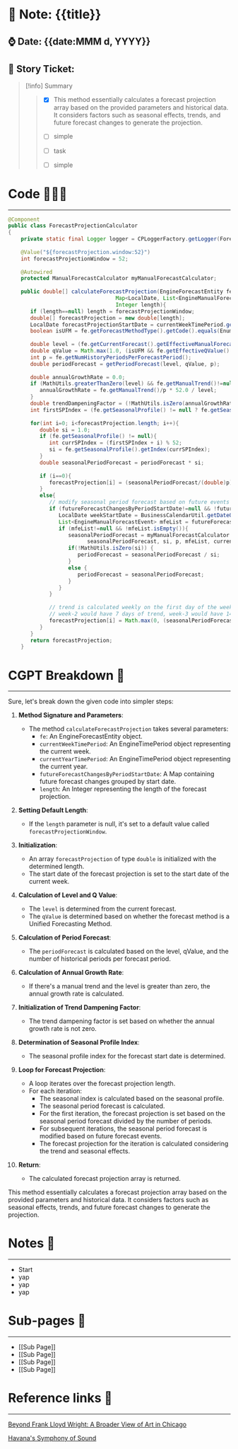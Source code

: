 # 🌱 Note: {{title}} 
##  ⌚️ Date: {{date:MMM d, YYYY}}
##  🎫 Story Ticket: 

> [!info] Summary
> > 
> > - [x] This method essentially calculates a forecast projection array based on the provided parameters and historical data. It considers factors such as seasonal effects, trends, and future forecast changes to generate the projection.
> > - [ ] simple
> > - [ ] task
> > - [ ] simple
> > 
> >
> > 


# Code 👩🏾‍💻
---
```java
@Component  
public class ForecastProjectionCalculator  
{  
    private static final Logger logger = CPLoggerFactory.getLogger(ForecastProjectionCalculator.class);  
  
    @Value("${forecastProjection.window:52}")  
    int forecastProjectionWindow = 52;  
      
    @Autowired  
    protected ManualForecastCalculator myManualForecastCalculator;  
  
    public double[] calculateForecastProjection(EngineForecastEntity fe, EngineTimePeriod currentWeekTimePeriod, EngineTimePeriod currentYearTimePeriod,  
                                  Map<LocalDate, List<EngineManualForecastEvent>> futureForecastChangesByPeriodStartDate,  
                                  Integer length){  
       if (length==null) length = forecastProjectionWindow;  
       double[] forecastProjection = new double[length];  
       LocalDate forecastProjectionStartDate = currentWeekTimePeriod.getStartDate();  
       boolean isUFM = fe.getForecastMethodType().getCode().equals(EnumeratedEntities.FORECAST_METHOD_TYPE_UNIFIED_FORECASTING_ID);  
  
       double level = (fe.getCurrentForecast().getEffectiveManualForecast()!=null ? fe.getCurrentForecast().getEffectiveManualForecast() : 0.0);  
       double qValue = Math.max(1.0, (isUFM && fe.getEffectiveQValue()!=null ? fe.getEffectiveQValue() : 1.0));        
       int p = fe.getNumHistoryPeriodsPerForecastPeriod();  
       double periodForecast = getPeriodForecast(level, qValue, p);  
         
       double annualGrowthRate = 0.0;  
       if (MathUtils.greaterThanZero(level) && fe.getManualTrend()!=null){  
          annualGrowthRate = fe.getManualTrend()/p * 52.0 / level;  
       }  
       double trendDampeningFactor = (!MathUtils.isZero(annualGrowthRate) ? ForecastConfigUtils.getTrendDampeningFactor() : 1.0);  
       int firstSPIndex = (fe.getSeasonalProfile() != null ? fe.getSeasonalProfile().getSeasonalityIndex(forecastProjectionStartDate, currentYearTimePeriod) : -1);  
         
       for(int i=0; i<forecastProjection.length; i++){  
          double si = 1.0;  
          if (fe.getSeasonalProfile() != null){  
             int currSPIndex = (firstSPIndex + i) % 52;  
             si = fe.getSeasonalProfile().getIndex(currSPIndex);  
          }       
          double seasonalPeriodForecast = periodForecast * si;  
            
          if (i==0){  
             forecastProjection[i] = (seasonalPeriodForecast/(double)p);  
          }  
          else{  
             // modify seasonal period forecast based on future events in future forecast periods  
             if (futureForecastChangesByPeriodStartDate!=null && !futureForecastChangesByPeriodStartDate.isEmpty()){      
                LocalDate weekStartDate = BusinessCalendarUtil.getDateOffset(forecastProjectionStartDate, 7*i);  
                List<EngineManualForecastEvent> mfeList = futureForecastChangesByPeriodStartDate.get(weekStartDate);  
                if (mfeList!=null && !mfeList.isEmpty()){          
                   seasonalPeriodForecast = myManualForecastCalculator.modifySeasonalPeriodForecast(fe,  
                         seasonalPeriodForecast, si, p, mfeList, currentWeekTimePeriod);  
                   if(!MathUtils.isZero(si)) {  
                      periodForecast = seasonalPeriodForecast / si;  
                   }  
                   else {  
                      periodForecast = seasonalPeriodForecast;  
                   }  
                }                      
             }  
               
             // trend is calculated weekly on the first day of the week, therefore the week-1 woudln't have any trend,   
             // week-2 would have 7 days of trend, week-3 would have 14 days of trend, and so on  
             forecastProjection[i] = Math.max(0, (seasonalPeriodForecast/(double)p) * ( 1.0 + annualGrowthRate * Math.pow(i/52.0, trendDampeningFactor)));  
          }  
       }    
       return forecastProjection;  
    }
```



# CGPT Breakdown 🤖
---

Sure, let's break down the given code into simpler steps:

1. **Method Signature and Parameters**:
   - The method `calculateForecastProjection` takes several parameters:
     - `fe`: An EngineForecastEntity object.
     - `currentWeekTimePeriod`: An EngineTimePeriod object representing the current week.
     - `currentYearTimePeriod`: An EngineTimePeriod object representing the current year.
     - `futureForecastChangesByPeriodStartDate`: A Map containing future forecast changes grouped by start date.
     - `length`: An Integer representing the length of the forecast projection.

2. **Setting Default Length**:
   - If the `length` parameter is null, it's set to a default value called `forecastProjectionWindow`.

3. **Initialization**:
   - An array `forecastProjection` of type `double` is initialized with the determined length.
   - The start date of the forecast projection is set to the start date of the current week.

4. **Calculation of Level and Q Value**:
   - The `level` is determined from the current forecast.
   - The `qValue` is determined based on whether the forecast method is a Unified Forecasting Method.

5. **Calculation of Period Forecast**:
   - The `periodForecast` is calculated based on the level, qValue, and the number of historical periods per forecast period.

6. **Calculation of Annual Growth Rate**:
   - If there's a manual trend and the level is greater than zero, the annual growth rate is calculated.

7. **Initialization of Trend Dampening Factor**:
   - The trend dampening factor is set based on whether the annual growth rate is not zero.

8. **Determination of Seasonal Profile Index**:
   - The seasonal profile index for the forecast start date is determined.

9. **Loop for Forecast Projection**:
   - A loop iterates over the forecast projection length.
   - For each iteration:
     - The seasonal index is calculated based on the seasonal profile.
     - The seasonal period forecast is calculated.
     - For the first iteration, the forecast projection is set based on the seasonal period forecast divided by the number of periods.
     - For subsequent iterations, the seasonal period forecast is modified based on future forecast events.
     - The forecast projection for the iteration is calculated considering the trend and seasonal effects.

10. **Return**:
    - The calculated forecast projection array is returned.

This method essentially calculates a forecast projection array based on the provided parameters and historical data. It considers factors such as seasonal effects, trends, and future forecast changes to generate the projection.

  

# Notes 📝

---

* Start
* yap
* yap
* yap


# Sub-pages 📑

---
- [[Sub Page]]
- [[Sub Page]]
- [[Sub Page]]
- [[Sub Page]]

# Reference links 🔗
---

[Beyond Frank Lloyd Wright: A Broader View of Art in Chicago](https://www.nytimes.com/2018/03/08/arts/chicago-museums-art.html?rref=collection%2Fsectioncollection%2Ftravel)

  
[Havana's Symphony of Sound](https://www.nytimes.com/2018/03/12/travel/havana-cuba.html?rref=collection%2Fsectioncollection%2Ftravel)
